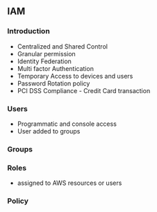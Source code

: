 

## IAM

### Introduction

 - Centralized and Shared Control
 - Granular permission
 - Identity Federation
 - Multi factor Authentication
 - Temporary Access to devices and users
 - Password Rotation policy
 - PCI DSS Compliance - Credit Card transaction
 
### Users
 - Programmatic and console access
 - User added to groups

### Groups

### Roles
 - assigned to AWS resources or users
 
### Policy

 

<!--stackedit_data:
eyJoaXN0b3J5IjpbODE2NjYzMjA3LDExNzI4OTk2NDVdfQ==
-->